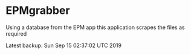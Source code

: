 # EPMgrabber
Using a database from the EPM app this application scrapes the files as required


Latest backup: Sun Sep 15 02:37:02 UTC 2019
